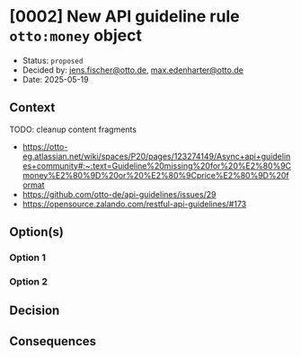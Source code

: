 # [0002] New API guideline rule `otto:money` object

- Status: `proposed`
- Decided by: <jens.fischer@otto.de>, <max.edenharter@otto.de>
- Date: 2025-05-19


## Context

TODO: cleanup content fragments

* https://otto-eg.atlassian.net/wiki/spaces/P20/pages/123274149/Async+api+guidelines+community#:~:text=Guideline%20missing%20for%20%E2%80%9Cmoney%E2%80%9D%20or%20%E2%80%9Cprice%E2%80%9D%20format
* https://github.com/otto-de/api-guidelines/issues/29
* https://opensource.zalando.com/restful-api-guidelines/#173


<!-- What is the issue that we're seeing that is motivating this decision or change? -->

## Option(s) <!-- optional -->

<!-- Do we have multiple options for a decision or change? -->

### Option 1

### Option 2

## Decision

<!-- What is the change including or why do we choose option x that we're proposing and/or doing? -->

## Consequences

<!-- What becomes easier or more difficult to do because of this change? -->


